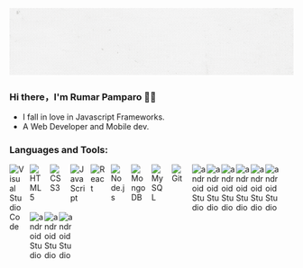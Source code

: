 <p align="center">
  <img alig src="https://github.com/CODEX-17/CODEX-17/blob/main/Rumar%20C.%20Pamparo%20(3).gif" />
</p>

### Hi there，I'm Rumar Pamparo 🙋‍♂️

- I fall in love in Javascript Frameworks.
- A Web Developer and Mobile dev.

### Languages and Tools:

<img align="left" alt="Visual Studio Code" width="26px" src="https://cdn.jsdelivr.net/gh/devicons/devicon/icons/vscode/vscode-original.svg" style="padding-right:10px;" />
<img align="left" alt="HTML5" width="26px" src="https://cdn.jsdelivr.net/gh/devicons/devicon/icons/html5/html5-original.svg" style="padding-right:10px;" />
<img align="left" alt="CSS3" width="26px" src="https://cdn.jsdelivr.net/gh/devicons/devicon/icons/css3/css3-original.svg" style="padding-right:10px;" />
<img align="left" alt="JavaScript" width="26px" src="https://cdn.jsdelivr.net/gh/devicons/devicon/icons/javascript/javascript-original.svg" style="padding-right:10px;" />
<img align="left" alt="React" width="26px" src="https://cdn.jsdelivr.net/gh/devicons/devicon/icons/react/react-original.svg" style="padding-right:10px;" />
<img align="left" alt="Node.js" width="26px" src="https://cdn.jsdelivr.net/gh/devicons/devicon/icons/nodejs/nodejs-original.svg" style="padding-right:10px;" />
<img align="left" alt="MongoDB" width="26px" src="https://cdn.jsdelivr.net/gh/devicons/devicon/icons/mongodb/mongodb-original.svg" style="padding-right:10px;" />
<img align="left" alt="MySQL" width="26px" src="https://cdn.jsdelivr.net/gh/devicons/devicon/icons/mysql/mysql-original.svg" style="padding-right:10px;" />
<img align="left" alt="Git" width="26px" src="https://cdn.jsdelivr.net/gh/devicons/devicon/icons/git/git-original.svg" style="padding-right:10px;" />

<img align="left" alt="androidStudio" width="26px" src="https://cdn.jsdelivr.net/gh/devicons/devicon/icons/github/github-original.svg" />
<img align="left" alt="androidStudio" width="26px" src="https://cdn.jsdelivr.net/gh/devicons/devicon/icons/androidstudio/androidstudio-original.svg" />
<img align="left" alt="androidStudio" width="26px" src="https://cdn.jsdelivr.net/gh/devicons/devicon/icons/canva/canva-original.svg" />
<img align="left" alt="androidStudio" width="26px" src="https://cdn.jsdelivr.net/gh/devicons/devicon/icons/figma/figma-original.svg" />
<img align="left" alt="androidStudio" width="26px" src="https://cdn.jsdelivr.net/gh/devicons/devicon/icons/ionic/ionic-original.svg" />
<img align="left" alt="androidStudio" width="26px" src="https://cdn.jsdelivr.net/gh/devicons/devicon/icons/java/java-original-wordmark.svg" />
<img align="left" alt="androidStudio" width="26px" src="https://cdn.jsdelivr.net/gh/devicons/devicon/icons/php/php-original.svg" />
<img align="left" alt="androidStudio" width="26px" src="https://cdn.jsdelivr.net/gh/devicons/devicon/icons/photoshop/photoshop-plain.svg" />
<i align="left" alt="androidStudio" width="26px" class="devicon-bootstrap-plain colored"></i>
<img align="left" alt="androidStudio" width="26px" src="https://cdn.jsdelivr.net/gh/devicons/devicon/icons/tailwindcss/tailwindcss-original-wordmark.svg" />



          
